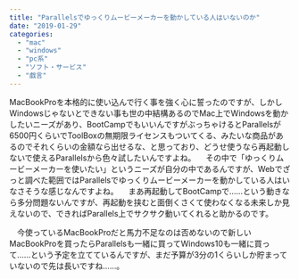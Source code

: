 ```yaml
---
title: "Parallelsでゆっくりムービーメーカーを動かしている人はいないのか"
date: "2019-01-29"
categories: 
  - "mac"
  - "windows"
  - "pc系"
  - "ソフト・サービス"
  - "戯言"
---
```


MacBookProを本格的に使い込んで行く事を強く心に誓ったのですが、しかしWindowsじゃないとできない事も世の中結構あるのでMac上でWindowsを動かしたいニーズがあり、BootCampでもいいんですがぶっちゃけるとParallelsが6500円くらいでToolBoxの無期限ライセンスもついてくる、みたいな商品があるのでそれくらいの金額なら出せるな、と思っており、どうせ使うなら再起動しないで使えるParallelsから色々試したいんですよね。 　その中で「ゆっくりムービーメーカーを使いたい」というニーズが自分の中であるんですが、Webでざっと調べた範囲ではParallelsでゆっくりムービーメーカーを動かしている人はいなさそうな感じなんですよね。 　まあ再起動してBootCampで……という動きなら多分問題ないんですが、再起動を挟むと面倒くさくて使わなくなる未来しか見えないので、できればParallels上でサクサク動いてくれると助かるのです。

　今使っているMacBookProだと馬力不足なのは否めないので新しいMacBookProを買ったらParallelsも一緒に買ってWindows10も一緒に買って……という予定を立てているんですが、まだ予算が3分の1くらいしか貯まっていないので先は長いですね……。
